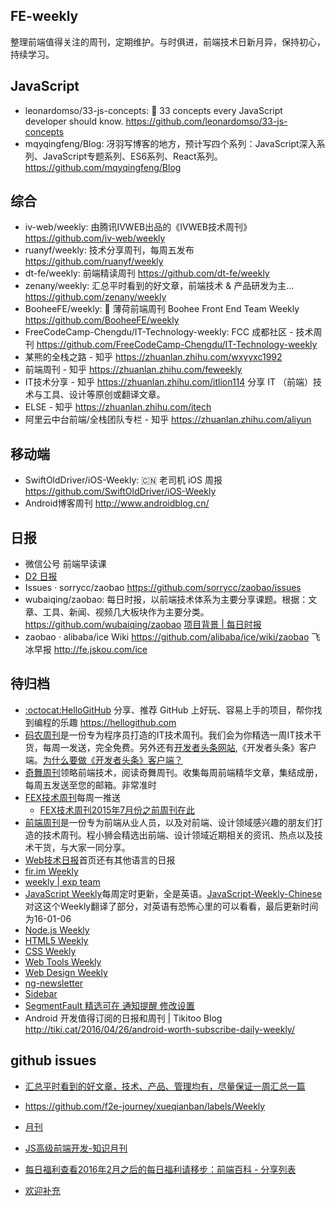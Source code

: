 FE-weekly
-----

整理前端值得关注的周刊，定期维护。与时俱进，前端技术日新月异，保持初心，持续学习。


## JavaScript
- leonardomso/33-js-concepts: 📜 33 concepts every JavaScript developer should know. https://github.com/leonardomso/33-js-concepts
- mqyqingfeng/Blog: 冴羽写博客的地方，预计写四个系列：JavaScript深入系列、JavaScript专题系列、ES6系列、React系列。 https://github.com/mqyqingfeng/Blog


## 综合 ##
- iv-web/weekly: 由腾讯IVWEB出品的《IVWEB技术周刊》 https://github.com/iv-web/weekly
- ruanyf/weekly: 技术分享周刊，每周五发布 https://github.com/ruanyf/weekly
- dt-fe/weekly: 前端精读周刊 https://github.com/dt-fe/weekly
- zenany/weekly: 汇总平时看到的好文章，前端技术 & 产品研发为主... https://github.com/zenany/weekly
- BooheeFE/weekly: 📝 薄荷前端周刊 Boohee Front End Team Weekly https://github.com/BooheeFE/weekly
- FreeCodeCamp-Chengdu/IT-Technology-weekly: FCC 成都社区 - 技术周刊 https://github.com/FreeCodeCamp-Chengdu/IT-Technology-weekly
- 某熊的全栈之路 - 知乎 https://zhuanlan.zhihu.com/wxyyxc1992
- 前端周刊 - 知乎 https://zhuanlan.zhihu.com/feweekly
- IT技术分享 - 知乎 https://zhuanlan.zhihu.com/itlion114 分享 IT （前端）技术与工具、设计等原创或翻译文章。
- ELSE - 知乎 https://zhuanlan.zhihu.com/itech
- 阿里云中台前端/全栈团队专栏 - 知乎 https://zhuanlan.zhihu.com/aliyun

## 移动端 ##
- SwiftOldDriver/iOS-Weekly: 🇨🇳 老司机 iOS 周报 https://github.com/SwiftOldDriver/iOS-Weekly
- Android博客周刊 http://www.androidblog.cn/


## 日报 ##
- 微信公号 前端早读课
- [D2 日报](https://daily.fairyever.com/post/)
- Issues · sorrycc/zaobao https://github.com/sorrycc/zaobao/issues
- wubaiqing/zaobao: 每日时报，以前端技术体系为主要分享课题。根据：文章、工具、新闻、视频几大板块作为主要分类。 https://github.com/wubaiqing/zaobao [项目背景 | 每日时报](https://wubaiqing.github.io/zaobao/)
- zaobao · alibaba/ice Wiki https://github.com/alibaba/ice/wiki/zaobao 飞冰早报 http://fe.jskou.com/ice

## 待归档
- [:octocat:HelloGitHub](https://github.com/521xueweihan/HelloGitHub) 分享、推荐 GitHub 上好玩、容易上手的项目，帮你找到编程的乐趣 https://hellogithub.com
- [码农周刊](http://weekly.manong.io/issues/)是一份专为程序员打造的IT技术周刊。我们会为你精选一周IT技术干货，每周一发送，完全免费。另外还有[开发者头条网站](http://toutiao.io/),《开发者头条》客户端。[为什么要做《开发者头条》客户端？](http://blog.manong.io/why-create-an-app-for-programmers/)
- [奇舞周刊](http://www.75team.com/weekly/)领略前端技术，阅读奇舞周刊。收集每周前端精华文章，集结成册，每周五发送至您的邮箱。非常准时
- [FEX技术周刊](http://fex.baidu.com/weekly/)每周一推送
    + [FEX技术周刊2015年7月份之前周刊在此](https://github.com/zenany/weekly/tree/master/software/2015)
- [前端周刊](http://www.jianshu.com/notebooks/1372086/latest)是一份专为前端从业人员，以及对前端、设计领域感兴趣的朋友们打造的技术周刊。程小狮会精选出前端、设计领域近期相关的资讯、热点以及技术干货，与大家一同分享。
- [Web技术日报](http://web.memect.com/)首页还有其他语言的日报
- [fir.im Weekly](http://blog.fir.im/tag/weekly/)
- <a href="https://exp-team.github.io/categories/weekly/">weekly | exp team</a>
- [JavaScript Weekly](http://javascriptweekly.com/)每周定时更新，全是英语。[JavaScript-Weekly-Chinese](https://github.com/weixiaobo88/JavaScript-Weekly-Chinese)对这这个Weekly翻译了部分，对英语有恐怖心里的可以看看，最后更新时间为16-01-06
- [Node.js Weekly](http://nodeweekly.com/)
- [HTML5 Weekly](http://html5weekly.com/)
- [CSS Weekly](http://css-weekly.com/)
- [Web Tools Weekly](http://webtoolsweekly.com/)
- [Web Design Weekly](http://web-design-weekly.com/)
- [ng-newsletter](http://www.ng-newsletter.com/)
- [Sidebar](http://sidebar.io)
- [SegmentFault 精选可在 通知提醒 修改设置](https://segmentfault.com)
- Android 开发值得订阅的日报和周刊 | Tikitoo Blog http://tiki.cat/2016/04/26/android-worth-subscribe-daily-weekly/

## github issues ##

- [汇总平时看到的好文章，技术、产品、管理均有，尽量保证一周汇总一篇](https://github.com/zenany/weekly)
- https://github.com/f2e-journey/xueqianban/labels/Weekly
- [月刊](https://github.com/jikeytang/jikeytang.github.io/issues)
- [JS高级前端开发-知识月刊](https://github.com/jsfront/month)
- [每日福利](https://github.com/fenbility/daily-welfare)[查看2016年2月之后的每日福利请移步：前端百科 - 分享列表](https://github.com/fenbility/daily-welfare)


- [欢迎补充](https://github.com/huixisheng/FE-Weekly/issues)

